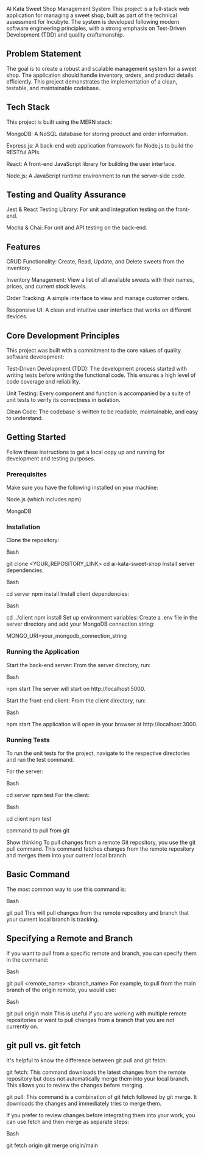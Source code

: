 AI Kata Sweet Shop Management System
This project is a full-stack web application for managing a sweet shop, built as part of the technical assessment for Incubyte. The system is developed following modern software engineering principles, with a strong emphasis on Test-Driven Development (TDD) and quality craftsmanship.

## Problem Statement
The goal is to create a robust and scalable management system for a sweet shop. The application should handle inventory, orders, and product details efficiently. This project demonstrates the implementation of a clean, testable, and maintainable codebase.

## Tech Stack
This project is built using the MERN stack:

MongoDB: A NoSQL database for storing product and order information.

Express.js: A back-end web application framework for Node.js to build the RESTful APIs.

React: A front-end JavaScript library for building the user interface.

Node.js: A JavaScript runtime environment to run the server-side code.

## Testing and Quality Assurance
Jest & React Testing Library: For unit and integration testing on the front-end.

Mocha & Chai: For unit and API testing on the back-end.

## Features
CRUD Functionality: Create, Read, Update, and Delete sweets from the inventory.

Inventory Management: View a list of all available sweets with their names, prices, and current stock levels.

Order Tracking: A simple interface to view and manage customer orders.

Responsive UI: A clean and intuitive user interface that works on different devices.

## Core Development Principles
This project was built with a commitment to the core values of quality software development:

Test-Driven Development (TDD): The development process started with writing tests before writing the functional code. This ensures a high level of code coverage and reliability.

Unit Testing: Every component and function is accompanied by a suite of unit tests to verify its correctness in isolation.

Clean Code: The codebase is written to be readable, maintainable, and easy to understand.

## Getting Started
Follow these instructions to get a local copy up and running for development and testing purposes.

### Prerequisites
Make sure you have the following installed on your machine:

Node.js (which includes npm)

MongoDB

### Installation
Clone the repository:

Bash

git clone <YOUR_REPOSITORY_LINK>
cd ai-kata-sweet-shop
Install server dependencies:

Bash

cd server
npm install
Install client dependencies:

Bash

cd ../client
npm install
Set up environment variables:
Create a .env file in the server directory and add your MongoDB connection string:

MONGO_URI=your_mongodb_connection_string
### Running the Application
Start the back-end server:
From the server directory, run:

Bash

npm start
The server will start on http://localhost:5000.

Start the front-end client:
From the client directory, run:

Bash

npm start
The application will open in your browser at http://localhost:3000.

### Running Tests
To run the unit tests for the project, navigate to the respective directories and run the test command.

For the server:

Bash

cd server
npm test
For the client:

Bash

cd client
npm test







command to pull from git



Show thinking
To pull changes from a remote Git repository, you use the git pull command. This command fetches changes from the remote repository and merges them into your current local branch.

## Basic Command
The most common way to use this command is:

Bash

git pull
This will pull changes from the remote repository and branch that your current local branch is tracking.

## Specifying a Remote and Branch
If you want to pull from a specific remote and branch, you can specify them in the command:

Bash

git pull <remote_name> <branch_name>
For example, to pull from the main branch of the origin remote, you would use:

Bash

git pull origin main
This is useful if you are working with multiple remote repositories or want to pull changes from a branch that you are not currently on.

## git pull vs. git fetch
It's helpful to know the difference between git pull and git fetch:

git fetch: This command downloads the latest changes from the remote repository but does not automatically merge them into your local branch. This allows you to review the changes before merging.

git pull: This command is a combination of git fetch followed by git merge. It downloads the changes and immediately tries to merge them.

If you prefer to review changes before integrating them into your work, you can use fetch and then merge as separate steps:

Bash

git fetch origin
git merge origin/main
